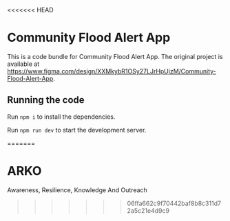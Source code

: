 <<<<<<< HEAD

  # Community Flood Alert App

  This is a code bundle for Community Flood Alert App. The original project is available at https://www.figma.com/design/XXMkybR1OSy27LJrHpUjzM/Community-Flood-Alert-App.

  ## Running the code

  Run `npm i` to install the dependencies.

  Run `npm run dev` to start the development server.
  
=======
# ARKO
Awareness, Resilience, Knowledge And Outreach
>>>>>>> 06ffa662c9f70442baf8b8c311d72a5c21e4d9c9

